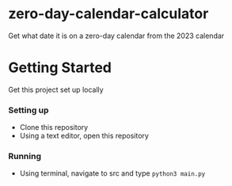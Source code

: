 # zero-day-calendar-calculator
Get what date it is on a zero-day calendar from the 2023 calendar
# Getting Started
Get this project set up locally
### Setting up
* Clone this repository
* Using a text editor, open this repository
### Running
* Using terminal, navigate to src and type `python3 main.py`
